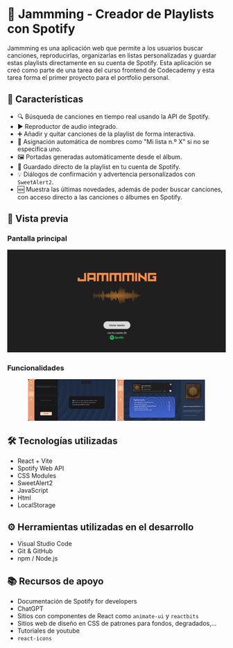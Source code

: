 # 🎵 Jammming - Creador de Playlists con Spotify

Jammming es una aplicación web que permite a los usuarios buscar canciones, reproducirlas, organizarlas en listas personalizadas y guardar estas playlists directamente en su cuenta de Spotify. Esta aplicación se creó como parte de una tarea del curso frontend de Codecademy y esta tarea forma el primer proyecto para el portfolio personal.


## 🚀 Características

- 🔍 Búsqueda de canciones en tiempo real usando la API de Spotify.
- ▶️ Reproductor de audio integrado.
- ➕ Añadir y quitar canciones de la playlist de forma interactiva.
- 📝 Asignación automática de nombres como "Mi lista n.º X" si no se especifica uno.
- 🖼️ Portadas generadas automáticamente desde el álbum.
- 💾 Guardado directo de la playlist en tu cuenta de Spotify.
- 💡 Diálogos de confirmación y advertencia personalizados con `SweetAlert2`.
- 🆕 Muestra las últimas novedades, además de poder buscar canciones, con acceso directo a las canciones o álbumes en Spotify.


## 📸 Vista previa

### Pantalla principal
![Pantalla principal](./screenshots/main.png)

### Funcionalidades
<div align="center">
  <img src="./screenshots/create.png" width="40%" />
  <img src="./screenshots/player.png" width="40%" />
</div>


## 🛠️ Tecnologías utilizadas

- React + Vite
- Spotify Web API
- CSS Modules
- SweetAlert2
- JavaScript
- Html
- LocalStorage


## ⚙️ Herramientas utilizadas en el desarrollo

- Visual Studio Code
- Git & GitHub
- npm / Node.js


## 📚 Recursos de apoyo

- Documentación de Spotify for developers
- ChatGPT
- Sitios con componentes de React como `animate-ui` y `reactbits`
- Sitios web de diseño en CSS de patrones para fondos, degradados,...
- Tutoriales de youtube
- `react-icons`